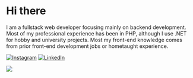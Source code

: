 # Hi there
I am a fullstack web developer focusing mainly on backend development. Most of my professional experience has been in PHP, although I use .NET for hobby and university projects. Most my front-end knowledge comes from prior front-end development jobs or hometaught experience.

[![Instagram](https://img.shields.io/badge/Instagram-%23E4405F.svg?logo=Instagram&logoColor=white)](https://instagram.com/raycohaex) [![LinkedIn](https://img.shields.io/badge/LinkedIn-%230077B5.svg?logo=linkedin&logoColor=white)](https://linkedin.com/in/rayco-haex) 

![](https://github-readme-streak-stats.herokuapp.com/?user=raycohaex&theme=dark&hide_border=false)<br/>

